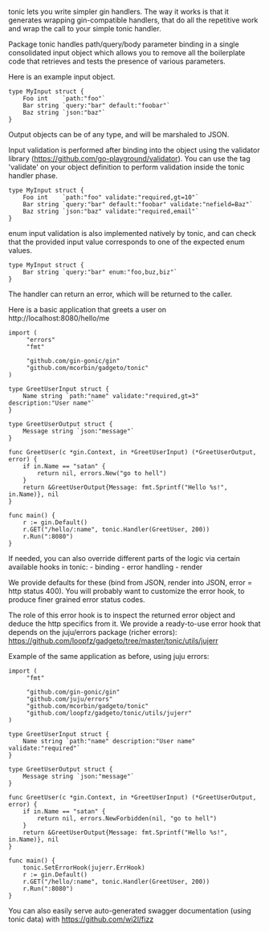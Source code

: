 tonic lets you write simpler gin handlers.
The way it works is that it generates wrapping gin-compatible handlers,
that do all the repetitive work and wrap the call to your simple tonic handler.

Package tonic handles path/query/body parameter binding in a single consolidated input object
which allows you to remove all the boilerplate code that retrieves and tests the presence
of various parameters.

Here is an example input object.

    type MyInput struct {
        Foo int    `path:"foo"`
        Bar string `query:"bar" default:"foobar"`
        Baz string `json:"baz"`
    }

Output objects can be of any type, and will be marshaled to JSON.

Input validation is performed after binding into the object using the validator library
(https://github.com/go-playground/validator). You can use the tag 'validate' on your object
definition to perform validation inside the tonic handler phase.

    type MyInput struct {
        Foo int    `path:"foo" validate:"required,gt=10"`
        Bar string `query:"bar" default:"foobar" validate:"nefield=Baz"`
        Baz string `json:"baz" validate:"required,email"`
    }

enum input validation is also implemented natively by tonic, and can check that the provided input
value corresponds to one of the expected enum values.

    type MyInput struct {
        Bar string `query:"bar" enum:"foo,buz,biz"`
    }


The handler can return an error, which will be returned to the caller.

Here is a basic application that greets a user on http://localhost:8080/hello/me

    import (
         "errors"
         "fmt"

         "github.com/gin-gonic/gin"
         "github.com/mcorbin/gadgeto/tonic"
    )

    type GreetUserInput struct {
        Name string `path:"name" validate:"required,gt=3" description:"User name"`
    }

    type GreetUserOutput struct {
        Message string `json:"message"`
    }

    func GreetUser(c *gin.Context, in *GreetUserInput) (*GreetUserOutput, error) {
        if in.Name == "satan" {
            return nil, errors.New("go to hell")
        }
        return &GreetUserOutput{Message: fmt.Sprintf("Hello %s!", in.Name)}, nil
    }

    func main() {
        r := gin.Default()
        r.GET("/hello/:name", tonic.Handler(GreetUser, 200))
        r.Run(":8080")
    }


If needed, you can also override different parts of the logic via certain available hooks in tonic:
    - binding
    - error handling
    - render

We provide defaults for these (bind from JSON, render into JSON, error = http status 400).
You will probably want to customize the error hook, to produce finer grained error status codes.

The role of this error hook is to inspect the returned error object and deduce the http specifics from it.
We provide a ready-to-use error hook that depends on the juju/errors package (richer errors):
    https://github.com/loopfz/gadgeto/tree/master/tonic/utils/jujerr

Example of the same application as before, using juju errors:

    import (
         "fmt"

         "github.com/gin-gonic/gin"
         "github.com/juju/errors"
         "github.com/mcorbin/gadgeto/tonic"
         "github.com/loopfz/gadgeto/tonic/utils/jujerr"
    )

    type GreetUserInput struct {
        Name string `path:"name" description:"User name" validate:"required"`
    }

    type GreetUserOutput struct {
        Message string `json:"message"`
    }

    func GreetUser(c *gin.Context, in *GreetUserInput) (*GreetUserOutput, error) {
        if in.Name == "satan" {
            return nil, errors.NewForbidden(nil, "go to hell")
        }
        return &GreetUserOutput{Message: fmt.Sprintf("Hello %s!", in.Name)}, nil
    }

    func main() {
        tonic.SetErrorHook(jujerr.ErrHook)
        r := gin.Default()
        r.GET("/hello/:name", tonic.Handler(GreetUser, 200))
        r.Run(":8080")
    }


You can also easily serve auto-generated swagger documentation (using tonic data) with https://github.com/wi2l/fizz
